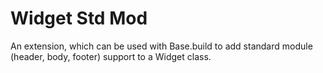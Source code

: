 Widget Std Mod
==============

An extension, which can be used with Base.build to add standard module (header, body, footer) support to a Widget class.
